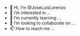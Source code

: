 - 👋 Hi, I’m @JoseLuisLorenzo
- 👀 I’m interested in ...
- 🌱 I’m currently learning ...
- 💞️ I’m looking to collaborate on ...
- 📫 How to reach me ...

<!---
JoseLuisLorenzo/JoseLuisLorenzo is a ✨ special ✨ repository because its `README.md` (this file) appears on your GitHub profile.
You can click the Preview link to take a look at your changes.
--->

